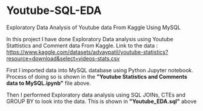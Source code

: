 # Youtube-SQL-EDA
Exploratory Data Analysis of Youtube data From Kaggle Using MySQL

In this project I have done Exploratory Data analysis using Youtube Stattistics and Comment data From Kaggle.
Link to the data : https://www.kaggle.com/datasets/advaypatil/youtube-statistics?resource=download&select=videos-stats.csv

First I imported data into MySQL database using Python Jupyter notebook. Process of doing so is shown in the **"Youtube Statistics and Comments data to MySQL.ipynb"** file above.

Then I performed Exploratory data analysis using SQL JOINs, CTEs and GROUP BY to look into the data. This is shown in **"Youtube_EDA.sql"** above

